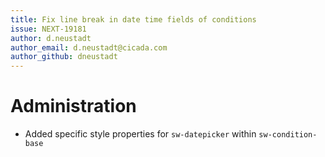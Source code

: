 ```yaml
---
title: Fix line break in date time fields of conditions
issue: NEXT-19181
author: d.neustadt
author_email: d.neustadt@cicada.com 
author_github: dneustadt
---
```

# Administration
* Added specific style properties for `sw-datepicker` within `sw-condition-base`
